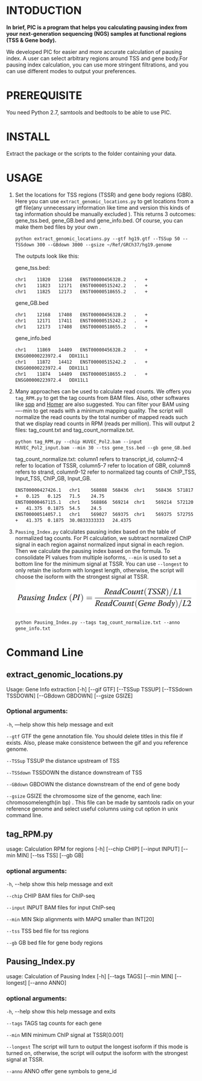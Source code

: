 # INTODUCTION
**In brief, PIC is a program that helps you calculating pausing index from your next-generation sequencing (NGS) samples at functional regions (TSS & Gene body).**


We developed PIC for easier and more accurate calculation of pausing index. A user can select arbitrary regions around TSS and gene body.For pausing index calculation, you can use more stringent filtrations, and you can use different modes to output your preferences.


# PREREQUISITE
You need Python 2.7, samtools and bedtools to be able to use PIC. 

# INSTALL
Extract the package or the scripts to the folder containing your data.

# USAGE

1. Set the locations for TSS regions (TSSR) and gene body regions (GBR). Here you can use `extract_genomic_locations.py` to get locations from a gtf file(any unnecessary information like time and version this kinds of tag information should be manually excluded ). This returns 3 outcomes: gene_tss.bed, gene_GB.bed and gene_info.bed. Of course, you can make them bed files by your own .
	```
	python extract_genomic_locations.py --gtf hg19.gtf --TSSup 50 --TSSdown 300 --GBdown 3000 --gsize ~/Ref/GRCh37/hg19.genome
	```
	The outputs look like this:
  
	gene_tss.bed:
	```
	chr1	11820	12168	ENST00000456328.2	.	+
	chr1	11823	12171	ENST00000515242.2	.	+
	chr1	11825	12173	ENST00000518655.2	.	+
	```
	gene_GB.bed
	```
	chr1	12168	17408	ENST00000456328.2	.	+
	chr1	12171	17411	ENST00000515242.2	.	+
	chr1	12173	17408	ENST00000518655.2	.	+
	```
	gene_info.bed
	```
	chr1	11869	14409	ENST00000456328.2	.	+	ENSG00000223972.4	DDX11L1
	chr1	11872	14412	ENST00000515242.2	.	+	ENSG00000223972.4	DDX11L1
	chr1	11874	14409	ENST00000518655.2	.	+	ENSG00000223972.4	DDX11L1
	```
1. Many approaches can be used to calculate read counts. We offers you `tag_RPM.py` to get the tag counts from BAM files. Also, other softwares like [spp](http://compbio.med.harvard.edu/Supplements/ChIP-seq/tutorial.html) and [Homer](http://homer.ucsd.edu/homer/ngs/quantification.html) are also suggested. You can filter your BAM using —-min to get reads with a minimum mapping quality. The script will normalize the read counts by the total number of mapped reads such that we display read counts in RPM (reads per million). This will output 2 files: tag_count.txt and tag_count_normalize.txt.
	```
	python tag_RPM.py --chip HUVEC_Pol2.bam --input HUVEC_Pol2_input.bam --min 30 --tss gene_tss.bed --gb gene_GB.bed
	```
	tag_count_normalize.txt:
  column1 refers to transcript_id, column2-4 refer to location of TSSR, column5-7 refer to location of GBR, column8 refers to strand, column9-12 refer to normalized tag counts of ChIP_TSS, Input_TSS, ChIP_GB, Input_GB.
	```
	ENST00000427426.1	chr1	568088	568436	chr1	568436	571817	+	0.125	0.125	71.5	24.75
	ENST00000467115.1	chr1	568866	569214	chr1	569214	572120	+	41.375	0.1875	54.5	24.5
	ENST00000514057.1	chr1	569027	569375	chr1	569375	572755	+	41.375	0.1875	30.0833333333	24.4375
	```
1. `Pausing_Index.py` calculates pausing index based on the table of normalized tag counts. For PI calculation, we subtract normalized ChIP signal in each region against normalized input signal in each region. Then we calculate the pausing index based on the formula. To consolidate PI values from multiple isoforms, `--min` is used to set a bottom line for the minimum signal at TSSR. You can use `--longest` to only retain the isoform with longest length, otherwise, the script will choose the isoform with the strongest signal at TSSR.
	![formula.PNG](./webimgs/formula.PNG) 
	```
	python Pausing_Index.py --tags tag_count_normalize.txt --anno gene_info.txt
	```    

# Command Line

## extract_genomic_locations.py
Usage: Gene Info extraction [-h] [--gif GTF] [--TSSup TSSUP] [--TSSdown TSSDOWN] [--GBdown GBDOWN] [--gsize GSIZE]
### Optional arguments:
`-h`, —help	show this help message and exit

`--gtf` GTF	the gene annotation file. You should delete titles in this file if exists. Also, please make consistence between the gif and you reference genome.

`--TSSup` TSSUP	the distance upstream of TSS

`--TSSdown` TSSDOWN	the distance downstream of TSS

`--GBdown` GBDOWN	the distance downstream of the end of gene body

`--gsize` GSIZE	the chromosome size of the genome, each line: chromosome<tab>length(in bp)<Enter> . This file can be made by samtools radix on your reference genome and select useful columns using cut option in unix command line.

## tag_RPM.py
usage: Calculation RPM for regions [-h] [--chip CHIP] [--input INPUT] [--min MIN] [--tss TSS] [--gb GB]
### optional arguments:
`-h`, --help	show this help message and exit

`--chip` CHIP	BAM files for ChIP-seq

`--input` INPUT	BAM files for input ChIP-seq

`--min` MIN	Skip alignments with MAPQ smaller than INT[20]

`--tss` TSS	bed file for tss regions

`--gb` GB	bed file for gene body regions

## Pausing_Index.py
usage: Calculation of Pausing Index [-h] [--tags TAGS] [--min MIN] [--longest] [--anno ANNO]
### optional arguments:
`-h`, --help	show this help message and exits

`--tags` TAGS	tag counts for each gene

`--min` MIN	minimum ChIP signal at TSSR[0.001]

`--longest`	The script will turn to output the longest isoform if this mode is turned on, otherwise, the script will output the isoform 		with the strongest signal at TSSR.

`--anno` ANNO	offer gene symbols to gene_id
